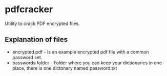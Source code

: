 # pdfcracker
Utility to crack PDF encrypted files.
## Explanation of files
* encrypted.pdf - Is an example encrypted pdf file with a common password set.
* passwords folder - Folder where you can keep your dictionaries in one place,
                     there is one dictonary named password.txt
